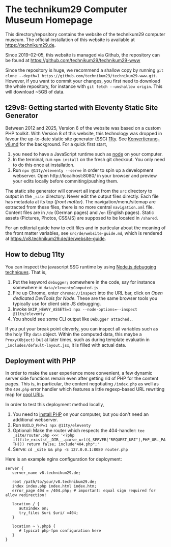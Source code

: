 The technikum29 Computer Museum Homepage
========================================

This directory/repository contains the website of the technikum29 computer
museum. The official installation of this website is available at
https://technikum29.de. 

Since 2019-02-05, this website is managed via Github, the repository can be
found at https://github.com/technikum29/technikum29-www

Since the repository is huge, we recommend a shallow copy by running
`git clone --depth=1 https://github.com/technikum29/technikum29-www.git`.
However, if you want to commit your changes, you first need to download
the whole repository, for instance with `git fetch --unshallow origin`.
This will download ~5GB of data.

t29v8: Getting started with Eleventy Static Site Generator
----------------------------------------------------------

Between 2012 and 2025, Version 6 of the website was based on a custom PHP
toolkit. With Version 8 of this website, this technology was dropped in
favour the up-to-date static site generator (SSG) [11ty](https://www.11ty.dev/).
See [Konvertierung-v8.md](KONVERTIERUNG-v8.md) for the background.
For a quick first start,

1. you need to have a JavaScript runtime such as
   [node](https://nodejs.org/en/download) on your computer.
2. In the terminal, run `npm install` on the fresh git checkout. You only need
   to do this once at installation.
3. Run `npx @11ty/eleventy --serve` in order to spin up a development webserver.
   Open http://localhost:8080/ in your browser and preview your edits locally
   before commiting/pushing them.

The static site generator will convert all input from the `src` directory to
output in the `_site` directory. Never edit the output files directly.
Each file has metadata at its top (*front matter*). The navigation/menu/sitemap
are extracted from these files, there is no more central `navigation.xml` file.
Content files are in `/de` (German pages) and `/en` (English pages). Static
assets (Pictures, Photos, CSS/JS) are supposed to be located in `/shared`.

For an editorial guide how to edit files and in particular about the meaning
of the front matter variables, see `src/de/website-guide.md`, which is rendered
at https://v8.technikum29.de/de/website-guide.

How to debug 11ty
-----------------

You can inspect the javascript SSG runtime by using
[Node.js debugging techniques](https://nodejs.org/en/learn/getting-started/debugging).
That is,

1. Put the keyword `debugger;` somewhere in the code, say for instance somewhere
   in `data/eleventyComputed.js`
2. Fire up Chrome, enter `chrome://inspect` into the URL bar, click on
   *Open dedicated DevTools for Node*. These are the same browser tools you typically
   use for client side JS debugging.
3. Invoke `SKIP_HEAVY_ASSETS=1 npx --node-options=--inspect @11ty/eleventy`
4. You should see some CLI output like `Debugger attached.`.

If you put your break point cleverly, you can inspect all variables such as the holy
11ty `data` object. Within the computed data, this maybe a `Proxy(Object)` but at later
times, such as during template evaluatin in `_includes/default-layout.jsx`,
it is filled with actual data.

Deployment with PHP
-------------------

In order to make the user experience more convenient, a few dynamic server
side functions remain even after getting rid of PHP for the content pages. This
is, in particular, the content negotiating `/index.php` as well as the `404.php`
error handler which features a little regexp-based URL rewriting map for
[cool URIs](https://www.w3.org/Provider/Style/URI).

In order to test this deployment method locally,

1. You need to [install PHP](https://www.php.net/downloads.php) on your computer,
   but you don't need an additional webserver.
1. Run `BUILD_PHP=1 npx @11ty/eleventy`
3. Optional: Make the router which respects the 404-handler: `tee _site/router.php <<< '<?php if(file_exists(__DIR__.parse_url($_SERVER["REQUEST_URI"],PHP_URL_PATH))) return false; include"404.php";'`
4. Serve: `cd _site && php -S 127.0.0.1:8080 router.php`

Here is an example nginx configuration for deployment:

```
server {
   server_name v8.technikum29.de;

   root /path/to/your/v8.technikum29.de;
   index index.php index.html index.htm;
   error_page 404 = /404.php; # important: equal sign required for allow redirection!

   location / {
      autoindex on;
      try_files $uri $uri/ =404;
   }

   location ~ \.php$ {
      # typical php-fpm configuration here
   }
}
```
